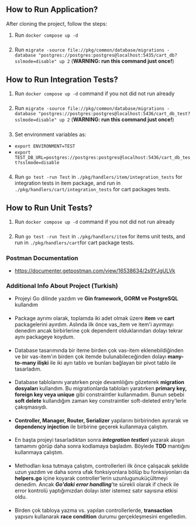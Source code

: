 ## How to Run Application?
After cloning the project, follow the steps:
1. Run `docker compose up -d` 
#####
2. Run `migrate -source file://pkg/common/database/migrations -database "postgres://postgres:postgres@localhost:5435/cart_db?sslmode=disable" up 2` (**WARNING: run this command just once!**)


## How to Run Integration Tests?
1. Run `docker compose up -d` command if you not did not run already
#####
2. Run `migrate -source file://pkg/common/database/migrations -database "postgres://postgres:postgres@localhost:5436/cart_db_test?sslmode=disable" up 2` (**WARNING: run this command just once!**)
#####
3. Set environment variables as:
- `export ENVIRONMENT=TEST`
- `export TEST_DB_URL=postgres://postgres:postgres@localhost:5436/cart_db_test?sslmode=disable`
#####
4. Run `go test -run Test` in `./pkg/handlers/item/integration_tests` for integration tests in item package, and run in `./pkg/handlers/cart/integration_tests` for cart packages tests.

## How to Run Unit Tests?
1. Run `docker compose up -d` command if you not did not run already
#####
2. Run `go test -run Test` in  `./pkg/handlers/item` for items unit tests, and run in `./pkg/handlers/cart`for cart package tests.
#####

### Postman Documentation
- https://documenter.getpostman.com/view/16538634/2s9YJgULVk

### Additional Info About Project (Turkish)
- Projeyi Go dilinde yazdım ve **Gin framework, GORM ve PostgreSQL** kullandım
####
- Package ayrımı olarak, toplamda iki adet olmak üzere **item** ve **cart** packagelerini ayırdım. Aslında ilk önce vas_item ve item'i ayırmayı denedim ancak birbirlerine çok dependent olduklarından dolayı tekrar aynı packageye koydum.
####
- Database tasarımında bir iteme birden çok vas-item eklenebildiğinden ve bir vas-item'ın birden çok itemde bulunabileceğinden dolayı **many-to-many ilişki** ile iki ayrı tablo ve bunları bağlayan bir pivot tablo ile tasarladım.
####
- Database tablolarını yaratırken proje devamlılığını gözeterek **migration dosyaları** kullandım. Bu migrationlarda tabloları yaratırken **primary key, foreign key veya unique** gibi constraintler kullanmadım. Bunun sebebi **soft delete** kullandığım zaman key constraintler soft-deleted entry'lerle çakışmasıydı.
####
- **Controller, Manager, Router, Serializer** yapılarını birbirinden ayırarak ve **dependency injection** ile birbirine geçerek kullanmaya çalıştım.
####
- En başta projeyi tasarladıktan sonra ***integration testleri*** yazarak akışın tamamını görüp daha sonra kodlamaya başladım. Böylede **TDD** mantığını kullanmaya çalıştım.
####
- Methodları kısa tutmaya çalıştım, controllerleri ilk önce çalışacak şekilde uzun yazdım ve daha sonra ufak fonksiyonlara bölüp bu fonksiyonları da **helpers.go** içine koyarak controller'lerin uzunlugunuküçültmeyi denedim. Ancak ***Go'daki error handling***'te sürekli olarak
if check ile error kontrolü yaptığımızdan dolayı ister istemez satır sayısına etkisi oldu.
####
- Birden çok tabloya yazma vs. yapılan controllerlerde, **transaction** yapısını kullanarak **race condition** durumu gerçekleşmesini engelledim.
####
